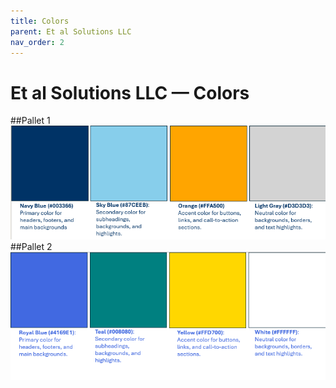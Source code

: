 ```yaml
---
title: Colors
parent: Et al Solutions LLC
nav_order: 2
---
```


# Et al Solutions LLC — Colors
##Pallet 1
![Pallet 1](./pallet_1_colors.png)
##Pallet 2
![Pallet 2](./pallet_2_colors.png)

